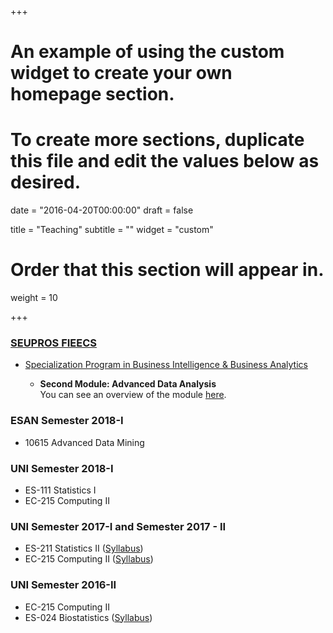 +++
# An example of using the custom widget to create your own homepage section.
# To create more sections, duplicate this file and edit the values below as desired.

date = "2016-04-20T00:00:00"
draft = false

title = "Teaching"
subtitle = ""
widget = "custom"

# Order that this section will appear in.
weight = 10

+++

### [SEUPROS FIEECS](http://www.seupros.uni.edu.pe)  

* [Specialization Program in Business Intelligence & Business Analytics](http://fieecs.uni.edu.pe/programa-especializacion-en-business-intelligence-business-analytics/) 

	* **Second Module: Advanced Data Analysis** <br/> You can see an overview of the module [here](/pdf/Modulo2.pdf).

### ESAN Semester 2018-I

* 10615 Advanced Data Mining

### UNI Semester 2018-I

* ES-111 Statistics I
* EC-215 Computing II

### UNI Semester 2017-I and Semester 2017 - II

* ES-211 Statistics II ([Syllabus](/pdf/Silabo-Estad2-VR.pdf))
* EC-215 Computing II ([Syllabus](/pdf/Silabo-CompuII-2017.pdf))

### UNI Semester 2016-II 

* EC-215 Computing II
* ES-024 Biostatistics ([Syllabus](/pdf/Silabo-Bioestadistica.pdf))